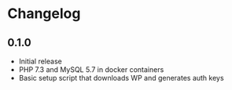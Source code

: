 # Changelog

## 0.1.0

* Initial release
* PHP 7.3 and MySQL 5.7 in docker containers
* Basic setup script that downloads WP and generates auth keys 
